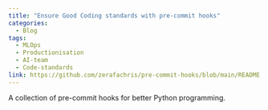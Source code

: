 ```yaml
---
title: "Ensure Good Coding standards with pre-commit hooks"
categories:
  - Blog
tags:
  - MLOps
  - Productionisation
  - AI-team
  - Code-standards
link: https://github.com/zerafachris/pre-commit-hooks/blob/main/README.md
---
```


A collection of pre-commit hooks for better Python programming.